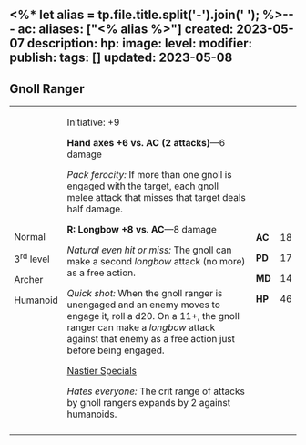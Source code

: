<%* let alias = tp.file.title.split('-').join(' '); %>---
ac: 
aliases: ["<% alias %>"]
created: 2023-05-07
description: 
hp: 
image: 
level: 
modifier: 
publish: 
tags: []
updated: 2023-05-08
---

## Gnoll Ranger

<table>
<colgroup>
<col style="width: 16%" />
<col style="width: 72%" />
<col style="width: 5%" />
<col style="width: 5%" />
</colgroup>
<tbody>
<tr class="odd">
<td><p>Normal</p>
<p>3<sup>rd</sup> level</p>
<p>Archer</p>
<p>Humanoid</p></td>
<td><p>Initiative: +9</p>
<p><strong>Hand axes +6 vs. AC (2 attacks)</strong>—6 damage</p>
<p><em>Pack ferocity:</em> If more than one gnoll is engaged with the
target, each gnoll melee attack that misses that target deals half
damage.</p>
<p><strong>R: Longbow +8 vs. AC</strong>—8 damage</p>
<p><em>Natural even hit or miss:</em> The gnoll can make a second
<em>longbow</em> attack (no more) as a free action.</p>
<p><em>Quick shot:</em> When the gnoll ranger is unengaged and an enemy
moves to engage it, roll a d20. On a 11+, the gnoll ranger can make a
<em>longbow</em> attack against that enemy as a free action just before
being engaged.</p>
<p><u>Nastier Specials</u></p>
<p><em>Hates everyone:</em> The crit range of attacks by gnoll rangers
expands by 2 against humanoids.</p></td>
<td><p><strong>AC</strong></p>
<p><strong>PD</strong></p>
<p><strong>MD</strong></p>
<p><strong>HP</strong></p></td>
<td><p>18</p>
<p>17</p>
<p>14</p>
<p>46</p></td>
</tr>
<tr class="even">
<td></td>
<td></td>
<td></td>
<td></td>
</tr>
</tbody>
</table>
